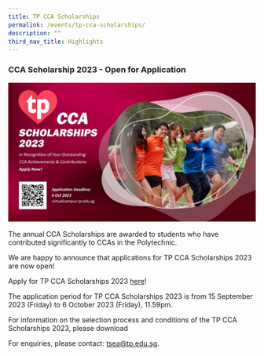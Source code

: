```yaml
---
title: TP CCA Scholarships
permalink: /events/tp-cca-scholarships/
description: ""
third_nav_title: Highlights
---
```

### CCA Scholarship 2023 - Open for Application

![CCA scholarship 2023](/images/Events/CCA%20Scholarship/cca%20scholarship2023.jpg)

The annual CCA Scholarships are awarded to students who have contributed significantly to CCAs in the Polytechnic.

We are happy to announce that applications for TP CCA Scholarships 2023 are now open! 

Apply for TP CCA Scholarships 2023 [here](https://forms.office.com/pages/responsepage.aspx?id=8JupJXKOKkeuUK373w328X1syOI0DKhHmYfP2UY98TpUMFNVS0dXWlpFUUFBN1VUMTA5RlBCQUxKWC4u&amp;web=1&amp;wdLOR=c418DF4E2-9B34-41C1-859E-FCA4B108CF27)!

The application period for TP CCA Scholarships 2023 is from 15 September 2023 (Friday) to 6 October 2023 (Friday), 11.59pm. 

For information on the selection process and conditions of the TP CCA Scholarships 2023, please download 
 

For enquiries, please contact: <a href="mailto:tsea@tp.edu.sg">tsea@tp.edu.sg</a>.